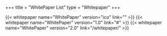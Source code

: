 +++
title = "WhitePaper List"
type = "Whitepaper"
+++

{{< whitepaper name="WhitePaper" version="ico" link="" >}}
{{< whitepaper name="WhitePaper" version="1.0" link="#" >}}
{{< whitepaper name="WhitePaper" version="2.0" link="/whitepaper/" >}}